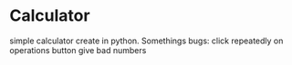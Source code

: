 # Calculator
simple calculator create in python.
Somethings bugs:
click repeatedly on operations button give bad numbers
